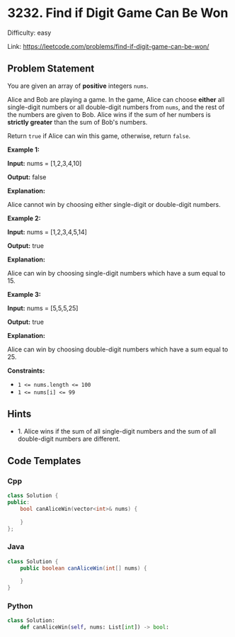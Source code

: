 # 3232. Find if Digit Game Can Be Won

Difficulty: easy

Link: https://leetcode.com/problems/find-if-digit-game-can-be-won/

## Problem Statement

You are given an array of **positive** integers `nums`.

Alice and Bob are playing a game. In the game, Alice can choose **either** all single\-digit numbers or all double\-digit numbers from `nums`, and the rest of the numbers are given to Bob. Alice wins if the sum of her numbers is **strictly greater** than the sum of Bob's numbers.

Return `true` if Alice can win this game, otherwise, return `false`.

**Example 1:**

**Input:** nums \= \[1,2,3,4,10]

**Output:** false

**Explanation:**

Alice cannot win by choosing either single\-digit or double\-digit numbers.

**Example 2:**

**Input:** nums \= \[1,2,3,4,5,14]

**Output:** true

**Explanation:**

Alice can win by choosing single\-digit numbers which have a sum equal to 15\.

**Example 3:**

**Input:** nums \= \[5,5,5,25]

**Output:** true

**Explanation:**

Alice can win by choosing double\-digit numbers which have a sum equal to 25\.

**Constraints:**

* `1 <= nums.length <= 100`
* `1 <= nums[i] <= 99`

## Hints

- 1\. Alice wins if the sum of all single\-digit numbers and the sum of all double\-digit numbers are different.

## Code Templates

### Cpp
```cpp
class Solution {
public:
    bool canAliceWin(vector<int>& nums) {
        
    }
};
```

### Java
```java
class Solution {
    public boolean canAliceWin(int[] nums) {
        
    }
}
```

### Python
```python
class Solution:
    def canAliceWin(self, nums: List[int]) -> bool:
        
```

